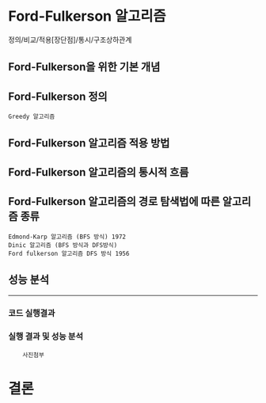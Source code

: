 # Ford-Fulkerson 알고리즘

정의/비교/적용[장단점]/통시/구조상하관계

## Ford-Fulkerson을 위한 기본 개념

## Ford-Fulkerson 정의
    
    Greedy 알고리즘

## Ford-Fulkerson 알고리즘 적용 방법

## Ford-Fulkerson 알고리즘의 통시적 흐름

## Ford-Fulkerson 알고리즘의 경로 탐색법에 따른 알고리즘 종류
    Edmond-Karp 알고리즘 (BFS 방식) 1972
    Dinic 알고리즘 (BFS 방식과 DFS방식)
    Ford fulkerson 알고리즘 DFS 방식 1956

## 성능 분석
---

### 코드 실행결과

### 실행 결과 및 성능 분석
        사진첨부

# 결론

